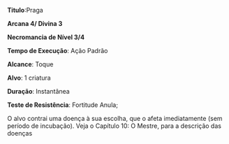 **Titulo**:Praga

**Arcana 4/ Divina 3**

**Necromancia de Nível 3/4**

**Tempo de Execução**: Ação Padrão

**Alcance**: Toque

**Alvo**: 1 criatura

**Duração**: Instantânea

**Teste de Resistência**: Fortitude Anula;

O alvo contrai uma doença à sua escolha, que o afeta imediatamente (sem período de incubação). Veja o Capítulo 10: O Mestre, para a descrição das doenças
